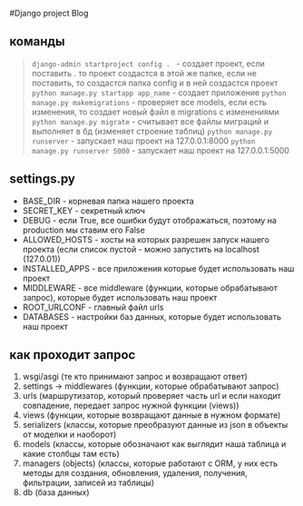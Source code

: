 #Django project Blog 

## команды
> `django-admin startproject config . ` - создает проект, если поставить . то проект создастся в этой же папке, если не поставить, то создастся папка config и в ней создастся проект
> `python manage.py startapp app_name` - создает приложение
> `python manage.py makemigrations` - проверяет все models, если есть изменения, то создает новый файл в migrations с изменениями
> `python manage.py migrate` - считывает все файлы миграций и выполняет в бд (изменяет строение таблиц)
> `python manage.py runserver` - запускает наш проект на 127.0.0.1:8000
> `python manage.py runserver 5000` - запускает наш проект на 127.0.0.1:5000

## settings.py 
* BASE_DIR -  корневая папка нашего проекта 
* SECRET_KEY - секретный ключ
* DEBUG - если True, все ошибки будут отображаться, поэтому на production мы ставим его False 
* ALLOWED_HOSTS - хосты на которых разрешен запуск нашего проекта (если список пустой - можно запустить на localhost (127.0.01))
* INSTALLED_APPS - все приложения которые будет использовать наш проект
* MIDDLEWARE - все middleware (функции, которые обрабатывают запрос), которые будет использовать наш проект
* ROOT_URLCONF - главный файл urls
* DATABASES - настройки баз данных, которые будет использовать наш проект

## как проходит запрос
1. wsgi/asgi (те кто принимают запрос и возвращают ответ)
2. settings -> middlewares (функции, которые обрабатывают запрос)
3. urls (маршрутизатор, который проверяет часть url и если находит совпадение, передает запрос нужной функции (views))
4. views (функции, которые возвращают данные в нужном формате)
5. serializers (классы, которые преобразуют данные из json в объекты от моделки и наоборот)
6. models (классы, которые обозначают как выглядит наша таблица и какие столбцы там есть)
7. managers (objects) (классы, которые работают с ORM, у них есть методы для создания, обновления, удаления, получения, фильтрации, записей из таблицы)
8. db (база данных)

